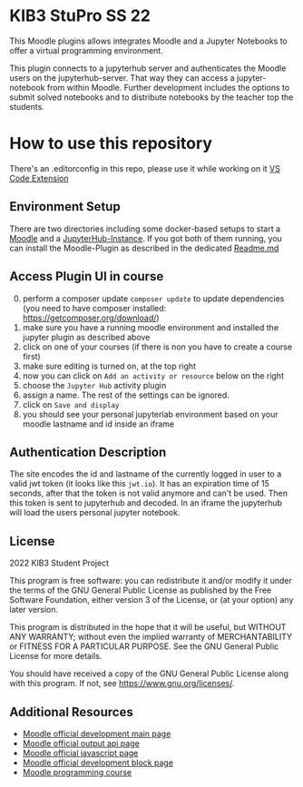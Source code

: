 # KIB3 StuPro SS 22

This Moodle plugins allows integrates Moodle and a Jupyter Notebooks to offer a virtual programming environment.

This plugin connects to a jupyterhub server and authenticates the Moodle users on the jupyterhub-server. That way they
can access a jupyter-notebook from within Moodle. Further development includes the options to submit solved
notebooks and to distribute notebooks by the teacher top the students.



# How to use this repository #

There's an .editorconfig in this repo, please use it while working on it
[VS Code Extension](vscode://extension/EditorConfig.EditorConfig)

## Environment Setup
There are two directories including some docker-based setups to start a [Moodle](./moodle_docker/README.md) and a 
 [JupyterHub-Instance](./jupyterhub_docker/README.md). If you got both of them running, you can install the Moodle-Plugin 
as described in the dedicated [Readme.md](./jupyter/README.md)


## Access Plugin UI in course ##

0. perform a composer update `composer update` to update dependencies (you need to have composer installed: https://getcomposer.org/download/)
1. make sure you have a running moodle environment and installed the jupyter plugin as described above
2. click on one of your courses (if there is non you have to create a course first)
3. make sure editing is turned on, at the top right
4. now you can click on `Add an activity or resource` below on the right
5. choose the `Jupyter Hub` activity plugin
6. assign a name. The rest of the settings can be ignored.
7. click on `Save and display`
8. you should see your personal jupyterlab environment based on your moodle lastname and id inside an iframe

## Authentication Description ##

The site encodes the id and lastname of the currently logged in user to a valid jwt token (it looks like this `jwt.io`).
It has an expiration time of 15 seconds, after that the token is not valid anymore and can't be used.
Then this token is sent to jupyterhub and decoded.
In an iframe the jupyterhub will load the users personal jupyter notebook.

## License ##

2022 KIB3 Student Project

This program is free software: you can redistribute it and/or modify it under
the terms of the GNU General Public License as published by the Free Software
Foundation, either version 3 of the License, or (at your option) any later
version.

This program is distributed in the hope that it will be useful, but WITHOUT ANY
WARRANTY; without even the implied warranty of MERCHANTABILITY or FITNESS FOR A
PARTICULAR PURPOSE.  See the GNU General Public License for more details.

You should have received a copy of the GNU General Public License along with
this program.  If not, see <https://www.gnu.org/licenses/>.

## Additional Resources
* [Moodle official development main page](https://docs.moodle.org/dev/Main_Page)
* [Moodle official output api page](https://docs.moodle.org/dev/Output_API)
* [Moodle official javascript page](https://docs.moodle.org/dev/Javascript_Modules)
* [Moodle official development block page](https://docs.moodle.org/dev/Blocks)
* [Moodle programming course](https://www.youtube.com/playlist?list=PLgfLVzXXIo5q10qVXDVyD-JZVyZL9pCq0)
